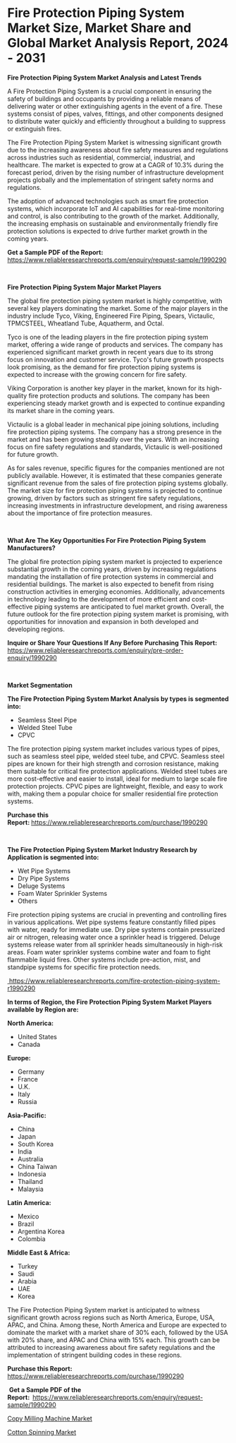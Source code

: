 <p><h1>Fire Protection Piping System Market Size, Market Share and Global Market Analysis Report, 2024 - 2031</h1></p><p><strong>Fire Protection Piping System Market Analysis and Latest Trends</strong></p>
<p><p>A Fire Protection Piping System is a crucial component in ensuring the safety of buildings and occupants by providing a reliable means of delivering water or other extinguishing agents in the event of a fire. These systems consist of pipes, valves, fittings, and other components designed to distribute water quickly and efficiently throughout a building to suppress or extinguish fires.</p><p>The Fire Protection Piping System Market is witnessing significant growth due to the increasing awareness about fire safety measures and regulations across industries such as residential, commercial, industrial, and healthcare. The market is expected to grow at a CAGR of 10.3% during the forecast period, driven by the rising number of infrastructure development projects globally and the implementation of stringent safety norms and regulations.</p><p>The adoption of advanced technologies such as smart fire protection systems, which incorporate IoT and AI capabilities for real-time monitoring and control, is also contributing to the growth of the market. Additionally, the increasing emphasis on sustainable and environmentally friendly fire protection solutions is expected to drive further market growth in the coming years.</p></p>
<p><strong>Get a Sample PDF of the Report:&nbsp;</strong> <a href="https://www.reliableresearchreports.com/enquiry/request-sample/1990290">https://www.reliableresearchreports.com/enquiry/request-sample/1990290</a></p>
<p>&nbsp;</p>
<p><strong>Fire Protection Piping System Major Market Players</strong></p>
<p><p>The global fire protection piping system market is highly competitive, with several key players dominating the market. Some of the major players in the industry include Tyco, Viking, Engineered Fire Piping, Spears, Victaulic, TPMCSTEEL, Wheatland Tube, Aquatherm, and Octal.</p><p>Tyco is one of the leading players in the fire protection piping system market, offering a wide range of products and services. The company has experienced significant market growth in recent years due to its strong focus on innovation and customer service. Tyco's future growth prospects look promising, as the demand for fire protection piping systems is expected to increase with the growing concern for fire safety.</p><p>Viking Corporation is another key player in the market, known for its high-quality fire protection products and solutions. The company has been experiencing steady market growth and is expected to continue expanding its market share in the coming years.</p><p>Victaulic is a global leader in mechanical pipe joining solutions, including fire protection piping systems. The company has a strong presence in the market and has been growing steadily over the years. With an increasing focus on fire safety regulations and standards, Victaulic is well-positioned for future growth.</p><p>As for sales revenue, specific figures for the companies mentioned are not publicly available. However, it is estimated that these companies generate significant revenue from the sales of fire protection piping systems globally. The market size for fire protection piping systems is projected to continue growing, driven by factors such as stringent fire safety regulations, increasing investments in infrastructure development, and rising awareness about the importance of fire protection measures.</p></p>
<p>&nbsp;</p>
<p><strong>What Are The Key Opportunities For Fire Protection Piping System Manufacturers?</strong></p>
<p><p>The global fire protection piping system market is projected to experience substantial growth in the coming years, driven by increasing regulations mandating the installation of fire protection systems in commercial and residential buildings. The market is also expected to benefit from rising construction activities in emerging economies. Additionally, advancements in technology leading to the development of more efficient and cost-effective piping systems are anticipated to fuel market growth. Overall, the future outlook for the fire protection piping system market is promising, with opportunities for innovation and expansion in both developed and developing regions.</p></p>
<p><strong>Inquire or Share Your Questions If Any Before Purchasing This Report:</strong> <a href="https://www.reliableresearchreports.com/enquiry/pre-order-enquiry/1990290">https://www.reliableresearchreports.com/enquiry/pre-order-enquiry/1990290</a></p>
<p>&nbsp;</p>
<p><strong>Market Segmentation</strong></p>
<p><strong>The Fire Protection Piping System Market Analysis by types is segmented into:</strong></p>
<p><ul><li>Seamless Steel Pipe</li><li>Welded Steel Tube</li><li>CPVC</li></ul></p>
<p><p>The fire protection piping system market includes various types of pipes, such as seamless steel pipe, welded steel tube, and CPVC. Seamless steel pipes are known for their high strength and corrosion resistance, making them suitable for critical fire protection applications. Welded steel tubes are more cost-effective and easier to install, ideal for medium to large scale fire protection projects. CPVC pipes are lightweight, flexible, and easy to work with, making them a popular choice for smaller residential fire protection systems.</p></p>
<p><strong>Purchase this Report:&nbsp;</strong><a href="https://www.reliableresearchreports.com/purchase/1990290">https://www.reliableresearchreports.com/purchase/1990290</a></p>
<p>&nbsp;</p>
<p><strong>The Fire Protection Piping System Market Industry Research by Application is segmented into:</strong></p>
<p><ul><li>Wet Pipe Systems</li><li>Dry Pipe Systems</li><li>Deluge Systems</li><li>Foam Water Sprinkler Systems</li><li>Others</li></ul></p>
<p><p>Fire protection piping systems are crucial in preventing and controlling fires in various applications. Wet pipe systems feature constantly filled pipes with water, ready for immediate use. Dry pipe systems contain pressurized air or nitrogen, releasing water once a sprinkler head is triggered. Deluge systems release water from all sprinkler heads simultaneously in high-risk areas. Foam water sprinkler systems combine water and foam to fight flammable liquid fires. Other systems include pre-action, mist, and standpipe systems for specific fire protection needs.</p></p>
<p><a href="https://www.reliableresearchreports.com/fire-protection-piping-system-r1990290">&nbsp;https://www.reliableresearchreports.com/fire-protection-piping-system-r1990290</a></p>
<p><strong>In terms of Region, the Fire Protection Piping System Market Players available by Region are:</strong></p>
<p>
    <p> <strong> North America: </strong>
        <ul>
            <li>United States</li>
            <li>Canada</li>
        </ul>
        </p> 
    <p> <strong> Europe: </strong>
        <ul>
            <li>Germany</li>
            <li>France</li>
            <li>U.K.</li>
            <li>Italy</li>
            <li>Russia</li>
        </ul>
        </p> 
    <p> <strong> Asia-Pacific: </strong>
        <ul>
            <li>China</li>
            <li>Japan</li>
            <li>South Korea</li>
            <li>India</li>
            <li>Australia</li>
            <li>China Taiwan</li>
            <li>Indonesia</li>
            <li>Thailand</li>
            <li>Malaysia</li>
        </ul>
        </p> 
    <p> <strong> Latin America: </strong>
        <ul>
            <li>Mexico</li>
            <li>Brazil</li>
            <li>Argentina Korea</li>
            <li>Colombia</li>
        </ul>
        </p> 
    <p> <strong> Middle East & Africa: </strong>
        <ul>
            <li>Turkey</li>
            <li>Saudi</li>
            <li>Arabia</li>
            <li>UAE</li>
            <li>Korea</li>
        </ul>
    </p>
    </p>
<p><p>The Fire Protection Piping System market is anticipated to witness significant growth across regions such as North America, Europe, USA, APAC, and China. Among these, North America and Europe are expected to dominate the market with a market share of 30% each, followed by the USA with 20% share, and APAC and China with 15% each. This growth can be attributed to increasing awareness about fire safety regulations and the implementation of stringent building codes in these regions.</p></p>
<p><strong>Purchase this Report: </strong><a href="https://www.reliableresearchreports.com/purchase/1990290">https://www.reliableresearchreports.com/purchase/1990290</a></p>
<p>&nbsp;<strong>Get a Sample PDF of the Report:&nbsp;&nbsp;</strong><a href="https://www.reliableresearchreports.com/enquiry/request-sample/1990290">https://www.reliableresearchreports.com/enquiry/request-sample/1990290</a></p>
<p><strong></strong></p>
<p><p><a href="https://github.com/claudianurdin/Market-Research-Report-List-1/blob/main/copy-milling-machine-market.md">Copy Milling Machine Market</a></p><p><a href="https://github.com/mabenkhyari11/Market-Research-Report-List-1/blob/main/cotton-spinning-market.md">Cotton Spinning Market</a></p></p>